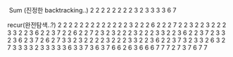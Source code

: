 ​
Sum (진정한 backtracking..)
2
2 2
2 2 2
2 2 3
2 3
3
3 3
6
7


recur(완전탐색..?)
2
2 2
2 2 2
2 2 2 2
2 2 2 3
2 2 2 6
2 2 2 7
2 2 3
2 2 3 2
2 2 3 3
2 2 3 6
2 2 3 7
2 2 6
2 2 7
2 3
2 3 2
2 2 3 2
2 2 3 3
2 2 3 6
2 2 3 7
2 3 3
2 3 6
2 3 7
2 6
2 7
3
3 2
3 2 2
2 2 3 2
2 2 3 3
2 2 3 6
2 2 3 7
3 2 3
3 2 6
3 2 7
3 3
3 3 2
3 3 3
3 3 6
3 3 7
3 6
3 7
6
6 2
6 3
6 6
6 7
7
7 2
7 3
7 6
7 7
